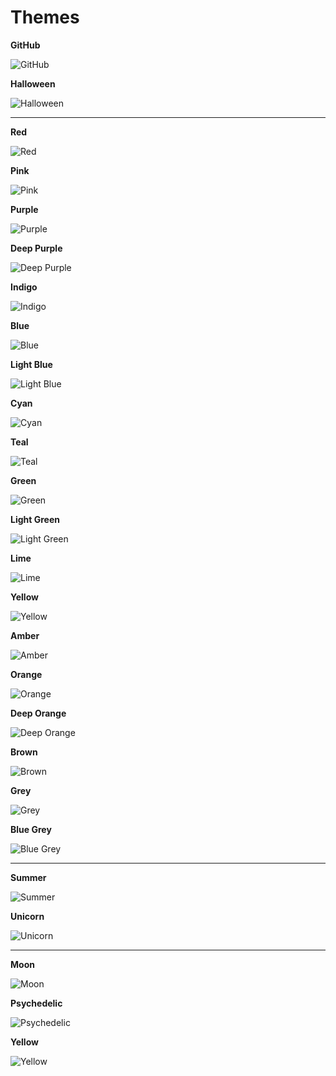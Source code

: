 Themes
======

**GitHub**

![GitHub](https://raw.github.com/williambelle/github-contribution-color-graph/master/docs/contributions-github-default.png)

**Halloween**

![Halloween](https://raw.github.com/williambelle/github-contribution-color-graph/master/docs/contributions-halloween.png)

---

**Red**

![Red](https://raw.github.com/williambelle/github-contribution-color-graph/master/docs/contributions-red.png)

**Pink**

![Pink](https://raw.github.com/williambelle/github-contribution-color-graph/master/docs/contributions-pink.png)

**Purple**

![Purple](https://raw.github.com/williambelle/github-contribution-color-graph/master/docs/contributions-purple.png)

**Deep Purple**

![Deep Purple](https://raw.github.com/williambelle/github-contribution-color-graph/master/docs/contributions-deep-purple.png)

**Indigo**

![Indigo](https://raw.github.com/williambelle/github-contribution-color-graph/master/docs/contributions-indigo.png)

**Blue**

![Blue](https://raw.github.com/williambelle/github-contribution-color-graph/master/docs/contributions-blue.png)

**Light Blue**

![Light Blue](https://raw.github.com/williambelle/github-contribution-color-graph/master/docs/contributions-light-blue.png)

**Cyan**

![Cyan](https://raw.github.com/williambelle/github-contribution-color-graph/master/docs/contributions-cyan.png)

**Teal**

![Teal](https://raw.github.com/williambelle/github-contribution-color-graph/master/docs/contributions-teal.png)

**Green**

![Green](https://raw.github.com/williambelle/github-contribution-color-graph/master/docs/contributions-green.png)

**Light Green**

![Light Green](https://raw.github.com/williambelle/github-contribution-color-graph/master/docs/contributions-light-green.png)

**Lime**

![Lime](https://raw.github.com/williambelle/github-contribution-color-graph/master/docs/contributions-lime.png)

**Yellow**

![Yellow](https://raw.github.com/williambelle/github-contribution-color-graph/master/docs/contributions-yellowmd.png)

**Amber**

![Amber](https://raw.github.com/williambelle/github-contribution-color-graph/master/docs/contributions-amber.png)

**Orange**

![Orange](https://raw.github.com/williambelle/github-contribution-color-graph/master/docs/contributions-orange.png)

**Deep Orange**

![Deep Orange](https://raw.github.com/williambelle/github-contribution-color-graph/master/docs/contributions-deep-orange.png)

**Brown**

![Brown](https://raw.github.com/williambelle/github-contribution-color-graph/master/docs/contributions-brown.png)

**Grey**

![Grey](https://raw.github.com/williambelle/github-contribution-color-graph/master/docs/contributions-grey.png)

**Blue Grey**

![Blue Grey](https://raw.github.com/williambelle/github-contribution-color-graph/master/docs/contributions-blue-grey.png)

---

**Summer**

![Summer](https://raw.github.com/williambelle/github-contribution-color-graph/master/docs/contributions-summer.png)

**Unicorn**

![Unicorn](https://raw.github.com/williambelle/github-contribution-color-graph/master/docs/contributions-unicorn.png)

---

**Moon**

![Moon](https://raw.github.com/williambelle/github-contribution-color-graph/master/docs/contributions-moon.png)

**Psychedelic**

![Psychedelic](https://raw.github.com/williambelle/github-contribution-color-graph/master/docs/contributions-psychedelic.png)

**Yellow**

![Yellow](https://raw.github.com/williambelle/github-contribution-color-graph/master/docs/contributions-yellow.png)

